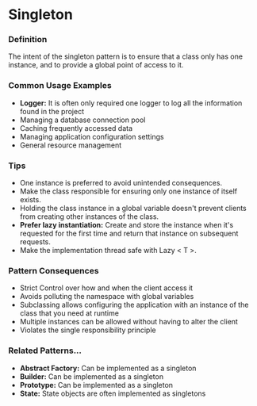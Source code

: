 # Singleton
### Definition
The intent of the singleton pattern is to ensure that a class only has one
instance, and to provide a global point of access to it.
### Common Usage Examples
- **Logger:** It is often only required one logger to log all the information
found in the project
- Managing a database connection pool
- Caching frequently accessed data
- Managing application configuration settings
- General resource management
### Tips
- One instance is preferred to avoid unintended consequences.
- Make the class responsible for ensuring only one instance of itself exists.
- Holding the class instance in a global variable doesn't prevent clients from
creating other instances of the class.
- **Prefer lazy instantiation:** Create and store the instance when it's
requested for the first time and return that instance on subsequent requests.
- Make the implementation thread safe with Lazy < T >.
### Pattern Consequences
- Strict Control over how and when the client access it
- Avoids polluting the namespace with global variables
- Subclassing allows configuring the application with an instance of the class
that you need at runtime
- Multiple instances can be allowed without having to alter the client
- Violates the single responsibility principle
### Related Patterns...
- **Abstract Factory:** Can be implemented as a singleton
- **Builder:** Can be implemented as a singleton
- **Prototype:** Can be implemented as a singleton
- **State:** State objects are often implemented as singletons